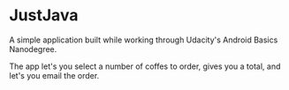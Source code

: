 # JustJava

A simple application built while working through Udacity's Android Basics Nanodegree.

The app let's you select a number of coffes to order, gives you a total, and let's you email the order.
